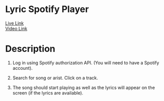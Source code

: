 # Lyric Spotify Player

[Live Link](https://lyric-spotify.onrender.com)
<br>
[Video Link](https://www.youtube.com/watch?v=0q-spgyg6k8)

<h1>Description</h1>

1. Log in using Spotify authorization API. (You will need to have a Spotify account).

2. Search for song or arist. Click on a track.

3. The song should start playing as well as the lyrics will appear on the screen (if the lyrics are available).

